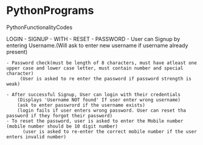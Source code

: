 # PythonPrograms
PythonFunctionalityCodes

LOGIN - SIGNUP - WITH - RESET - PASSWORD
    - User can Signup by entering Username.(Will ask to enter new username if username already present)
    
    - Password check(must be length of 8 characters, must have atleast one upper case and lower case letter, must contain number and special character)
         (User is asked to re enter the password if password strength is weak)
         
    - After successful Signup, User can login with their credentials
        (Displays 'Username NOT found' If user enter wrong username)
        (ask to enter passwrord if the username exists)
        (login fails if user enters wrong password. User can reset tha password if they forgot their password)
    - To reset the password, user is asked to enter the Mobile number (mobile number should be 10 digit number)
          (user is asked to re-enter the correct mobile number if the user enters invalid number) 
          
          
